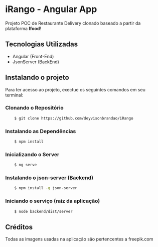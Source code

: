# iRango - Angular App

Projeto POC de Restaurante Delivery clonado baseado a partir da plataforma **Ifood**!


## Tecnologias Utilizadas

- Angular (Front-End)
- JsonServer (BackEnd)


## Instalando o projeto

Para ter acesso ao projeto, exectue os seguintes comandos em seu terminal:

### Clonando o Repositório

```bash
    $ git clone https://github.com/deyvisonbrandao/iRango
```

### Instalando as Dependências

```bash
    $ npm install
```

### Inicializando o Server

```bash
    $ ng serve
```

### Instalando o json-server (Backend)

```bash
    $ npm install -g json-server
```

### Iniciando o serviço (raiz da aplicação)

```bash
    $ node backend/dist/server
```

## Créditos

Todas as imagens usadas na aplicação são pertencentes a freepik.com

